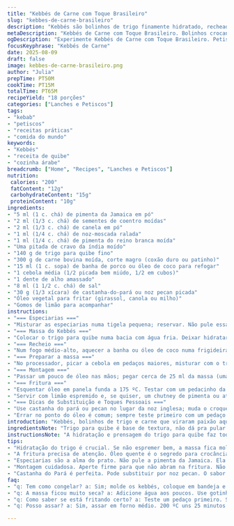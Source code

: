 ```yaml
---
title: "Kebbés de Carne com Toque Brasileiro"
slug: "kebbes-de-carne-brasileiro"
description: "Kebbés são bolinhos de trigo finamente hidratado, recheados com carne temperada e fritos até dourar. Uma mistura de influências árabes com um toque brazuca, trocando algumas especiarias e ajustando ingredientes para dar personalidade local. O segredo tá no ponto certo da massa, nem mole demais, nem seca, e na mistura da carne que precisa ficar úmida, mas firme pra não desmanchar na fritura. Fazer o recheio com carne refogada, cebola e temperos, e encaixar na bolinha. Frito em óleo quente, vira petisco crocante e cheio de sabor, ótimo pra acompanhar um limão espremido e aquela cerveja gelada."
metaDescription: "Kebbés de Carne com Toque Brasileiro. Bolinhos crocantes e saborosos que misturam tradição árabe e ingredientes brasileiros."
ogDescription: "Experimente Kebbés de Carne com Toque Brasileiro. Petiscos irresistíveis com mistura de especiarias e o sabor da castanha do pará."
focusKeyphrase: "Kebbés de Carne"
date: 2025-08-09
draft: false
image: kebbes-de-carne-brasileiro.png
author: "Julia"
prepTime: PT50M
cookTime: PT15M
totalTime: PT65M
recipeYield: "18 porções"
categories: ["Lanches e Petiscos"]
tags:
- "kebab"
- "petiscos"
- "receitas práticas"
- "comida do mundo"
keywords:
- "Kebbés"
- "receita de quibe"
- "cozinha árabe"
breadcrumb: ["Home", "Recipes", "Lanches e Petiscos"]
nutrition: 
 calories: "200"
 fatContent: "12g"
 carbohydrateContent: "15g"
 proteinContent: "10g"
ingredients:
- "5 ml (1 c. chá) de pimenta da Jamaica em pó"
- "2 ml (1/3 c. chá) de sementes de coentro moídas"
- "2 ml (1/3 c. chá) de canela em pó"
- "1 ml (1/4 c. chá) de noz-moscada ralada"
- "1 ml (1/4 c. chá) de pimenta do reino branca moída"
- "Uma pitada de cravo da índia moído"
- "140 g de trigo para quibe fino"
- "300 g de carne bovina moída, corte magro (coxão duro ou patinho)"
- "15 ml (1 c. sopa) de banha de porco ou óleo de coco para refogar"
- "1 cebola média (1/2 picada bem miúdo, 1/2 em cubos)"
- "1 dente de alho amassado"
- "8 ml (1 1/2 c. chá) de sal"
- "30 g (1/3 xícara) de castanha-do-pará ou noz pecan picada"
- "Óleo vegetal para fritar (girassol, canola ou milho)"
- "Gomos de limão para acompanhar"
instructions:
- "=== Especiarias ==="
- "Misturar as especiarias numa tigela pequena; reservar. Não pule essa etapa, a mistura tem que ficar bem integrada pra liberar aroma, até sentir aquele cheiro que dá vontade de comer cru."
- "=== Massa do Kebbés ==="
- "Colocar o trigo para quibe numa bacia com água fria. Deixar hidratar uns 15 minutos, mas não passar de 20 pra não virar meleca rancada. Depois, escorrer tudo numa peneira e apertar o trigo num pano limpo, torcendo forte pra tirar o máximo de água possível. A textura ideal é de um grão úmido, como areia fina molhada, nada de ficar baseado em lama."
- "=== Recheio ==="
- "Num fogo médio-alto, aquecer a banha ou óleo de coco numa frigideira. Colocar 150 g da carne moída e soltar com colher, deixar dourar um pouco, uns 5 minutos, até ouvir aquele crepitar da carne. Jogar a cebola picadinha, alho e metade da mistura de especiarias junto com metade do sal. Refogar até a cebola ficar translúcida, mais uns 3 minutos. Acrescentar as castanhas picadas e desligar. Deixar esfriar antes de usar, para não derreter a massa depois."
- "=== Preparar a massa ==="
- "No processador, picar a cebola em pedaços maiores, misturar com o trigo bem escorrido, o restante da carne crua, o resto das especiarias e sal. Pulsar rápido até formar uma massa uniforme, que grude um pouco mas solte do fundo. Se estiver muito seca, pingar gotinhas de água gelada aos poucos. A ordem e temperatura aqui fazem a diferença pra massa não ficar dura ou mole demais."
- "=== Montagem ==="
- "Passar um pouco de óleo nas mãos; pegar cerca de 25 ml da massa (uma colher rasa), apertar na palma formando um disco oval. Com o dedo apontado, escavar um buraco no meio, sem furar demais a base. Colocar 15 ml do recheio frio dentro dessa cavidade. Fechar cuidadosamente, apertar e dar o formato de um míni pagode oval, com as pontas ligeiramente finas. O segredo: apertar firmemente pra não abrir na fritura."
- "=== Fritura ==="
- "Esquentar óleo em panela funda a 175 ºC. Testar com um pedacinho da massa, se borbulhar rápido e dourar em 30 segundos, está no ponto. Fritar os kebbés aos poucos, pra não abaixar demais a temperatura. Cada leva, cerca de 2 minutos, ou até dourarem e se soltarem sozinhos no óleo. Retirar com escumadeira e escorrer em papel toalha duplo. Se ficar massa crua por dentro, aumentar um pouco o tempo e baixar o fogo pra cozinhar internamente sem queimar."
- "Servir com limão espremido e, se quiser, um chutney de pimenta ou até um molho de iogurte temperado pra quebrar a gordura."
- "=== Dicas de Substituição e Toques Pessoais ==="
- "Use castanha do pará ou pecan no lugar da noz inglesa; muda o croque e traz um sabor mais amendoado do Brasil. Troque a banha por óleo de coco para dar um sabor distinto, mas não abuse pra não ofuscar as especiarias. O segredo do quibe é controlar a umidade da massa; sempre tire água com pano ou papel, assim a textura fica firme e crocante depois da fritura."
- "Errar no ponto do óleo é comum; sempre teste primeiro com um pedaço pequeno da massa. Se fritar rápido demais e torrar em uns segundos, diminua o fogo; se cozinhar devagar e a massa ficar oleosa, aumente a temperatura. Com prática, você aprende a reconhecer o lampejo dourado pela cor e o som do fritar. Na pressa? Use forno médio, 200 ºC, e asse em tabuleiro untado virando na metade – leva uns 25 minutos, menos crocante, mas quebra o galho."
introduction: "Kebbés, bolinhos de trigo e carne que viraram paixão aqui depois de tantas tentativas em casa. O segredo não está só na receita, mas na sensação do trigo hidratado na mão, no aroma que explode no refogado do recheio e naquele crepitar da fritura. A mistura de especiarias vem da raiz, mas deram lugar para duas brasileiras – a castanha do pará e o óleo de coco – ingredientes que trazem pra mesa uma brasilidade inesperada, sem apagar a alma árabe. A textura? Fundamental, massa firme que abraça um recheio suculento, crocante por fora e quente e macio por dentro. É prato de festa, de encontro, de saudade de casa dos estrangeiros e também de quem quer algo diferente. Pra mim, fazer kebbés é quase um ritual, prestando atenção no cheiro, na textura, no tempo certo pra dar aquela fritada que faz o barulho gostoso e o cheiro tomar conta da cozinha."
ingredientsNote: "Trigo para quibe é base de textura, não dá pra pular. A umidade precisa ser controlada, sempre tirar excesso. Carne moída escolha magra, mas com um pouco de gordura de preferência, pra recheio ficar suculento. Banha de porco é tradicional, mas pode dar cheiro forte, troque por óleo de coco ou manteiga clarificada se preferir mais neutro. Castanhas que eu adoro são do Pará ou nozes pecan, mais comuns no Brasil; noz inglesa que está na receita original sempre achei muito amarga aqui. Especiarias cruciais; não dispense a pimenta da Jamaica, ela é responsável por um aroma distinto que casa bem com a canela e o cravo. Se faltar alguma, use canela e pimenta do reino branca que já é um bom começo."
instructionsNote: "A hidratação e prensagem do trigo para quibe faz toda diferença; se deixar de molho e não espremer direito, a massa fica mole e difícil de modelar. O passo de refogar a carne com cebola e temperos serve para trazer profundidade e evitar aquele gosto cru. Processar a massa para homogeneizar tudo, mas sem transformar em uma pasta é delicado — pulsar pouco, com paciência. Na hora de moldar, as mãos untadas evitam que a massa grude e evita quebrar na montagem. A fritura pede atenção à temperatura do óleo; muito quente queima por fora e deixa cru dentro, muito frio e a massa absorve óleo e fica pesada. Usar papel toalha ajuda a remover excesso de óleo e manter crocância. Experimente variar castanhas e gordura para ajustar sabor e textura ao seu paladar — fui lapidando depois de muitos testes."
tips:
- "Hidratação do trigo é crucial. Se não espremer bem, a massa fica mole. O ponto ideal é quando se sente a umidade no grão. Seco demais? Adicione água em gotas. Molhado? Aperte bem."
- "A fritura precisa de atenção. Óleo quente é o segredo para crocância. Frite por 2 minutos. Se começar a queimar ou dourar rápido, diminua a temperatura. Crocante por fora e macio por dentro."
- "Especiarias são a alma do prato. Não pule a pimenta da Jamaica. Ela traz aroma especial. Se não tiver, use canela e pimenta do reino. Esse truque ajuda a manter o sabor."
- "Montagem cuidadosa. Aperte firme para que não abram na fritura. Não deixe buracos profundos na massa. Isso causa vazamentos. Dê formato oval, bem como um pagode no final."
- "Castanha do Pará é perfeita. Pode substituir por noz pecan. O sabor muda, mas não muito. Banha de porco é tradicional, mas o óleo de coco suaviza no odor. Escolha conforme seu paladar."
faq:
- "q: Tem como congelar? a: Sim; molde os kebbés, coloque em bandeja e leve ao congelador. Depois que endurecer, coloque em saco. Mantém por até três meses."
- "q: A massa ficou muito seca? a: Adicione água aos poucos. Use gotinhas. Faça isso no processador devagar. Assim, a massa volta ao ponto perfeito."
- "q: Como saber se está fritando certo? a: Teste um pedaço primeiro. Se dourar em 30 segundos, bom sinal. Se não, ajuste a temperatura."
- "q: Posso assar? a: Sim, assar em forno médio. 200 ºC uns 25 minutos. Vire na metade. Crocância reduz, mas é uma alternativa mais leve."

---
```

